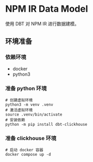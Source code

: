 # NPM IR Data Model

使用 DBT 对 NPM IR 进行数据建模。

## 环境准备

### 依赖环境

- docker
- python3

### 准备 python 环境

```shell
# 创建虚拟环境
python3 -m venv .venv
# 激活虚拟环境
source .venv/bin/activate
# 安装依赖
python -m pip install dbt-clickhouse
```

### 准备 clickhouse 环境

```shell
# 启动 docker 容器
docker compose up -d
```
